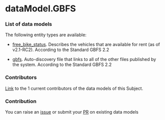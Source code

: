 # dataModel.GBFS

### List of data models

The following entity types are available:
- [free_bike_status](https://github.com/smart-data-models/dataModel.GBFS/blob/master/free_bike_status/README.md). Describes the vehicles that are available for rent (as of v2.1-RC2). According to the Standard GBFS 2.2

- [gbfs](https://github.com/smart-data-models/dataModel.GBFS/blob/master/gbfs/README.md). Auto-discovery file that links to all of the other files published by the system. According to the Standard GBFS 2.2



### Contributors
[Link](https://github.com/smart-data-models/dataModel.GBFS/blob/master/CONTRIBUTORS.yaml) to the 1 current contributors of the data models of this Subject.


### Contribution
You can raise an [issue](https://github.com/smart-data-models/dataModel.GBFS/issues) or submit your [PR](https://github.com/smart-data-models/dataModel.GBFS/pulls) on existing data models
